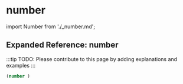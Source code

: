 # number

import Number from './_number.md';

<Number />

## Expanded Reference: number

:::tip
TODO: Please contribute to this page by adding explanations and examples
:::

```lisp
(number )
```
